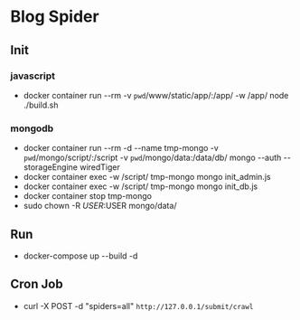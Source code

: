 # Blog Spider

## Init

### javascript
  * docker container run --rm -v `pwd`/www/static/app/:/app/ -w /app/ node ./build.sh

### mongodb
  * docker container run --rm -d --name tmp-mongo -v `pwd`/mongo/script/:/script -v `pwd`/mongo/data:/data/db/ mongo --auth --storageEngine wiredTiger
  * docker container exec -w /script/ tmp-mongo mongo init\_admin.js
  * docker container exec -w /script/ tmp-mongo mongo init\_db.js
  * docker container stop tmp-mongo
  * sudo chown -R $USER:$USER mongo/data/

## Run
 * docker-compose up --build -d

## Cron Job
 * curl -X POST -d "spiders=all" `http://127.0.0.1/submit/crawl`
